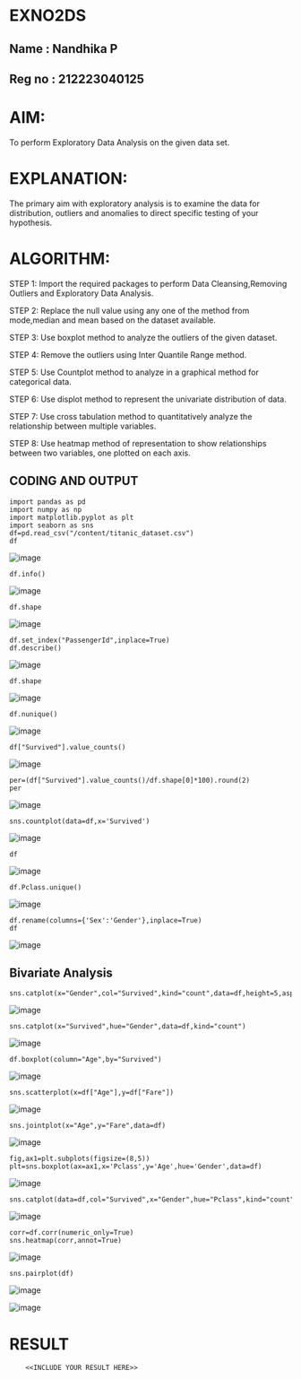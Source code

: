 # EXNO2DS

## Name : Nandhika P

## Reg no : 212223040125
# AIM:
   To perform Exploratory Data Analysis on the given data set.
      
# EXPLANATION:
  The primary aim with exploratory analysis is to examine the data for distribution, outliers and anomalies to direct specific testing of your hypothesis.
  
# ALGORITHM:
STEP 1: Import the required packages to perform Data Cleansing,Removing Outliers and Exploratory Data Analysis.

STEP 2: Replace the null value using any one of the method from mode,median and mean based on the dataset available.

STEP 3: Use boxplot method to analyze the outliers of the given dataset.

STEP 4: Remove the outliers using Inter Quantile Range method.

STEP 5: Use Countplot method to analyze in a graphical method for categorical data.

STEP 6: Use displot method to represent the univariate distribution of data.

STEP 7: Use cross tabulation method to quantitatively analyze the relationship between multiple variables.

STEP 8: Use heatmap method of representation to show relationships between two variables, one plotted on each axis.

## CODING AND OUTPUT
```
import pandas as pd
import numpy as np
import matplotlib.pyplot as plt
import seaborn as sns
df=pd.read_csv("/content/titanic_dataset.csv")
df
```

![image](https://github.com/user-attachments/assets/d9262dba-93d2-4adb-9583-6dd0ca86a39b)

```
df.info()
```

![image](https://github.com/user-attachments/assets/8e6da9d5-8d58-4fae-afe3-9e0d46c1ab47)

```
df.shape
```

![image](https://github.com/user-attachments/assets/1a85141d-8b74-4069-9469-23081e0d57ce)

```
df.set_index("PassengerId",inplace=True)
df.describe()
```

![image](https://github.com/user-attachments/assets/25dde7ef-0e50-4314-b728-2a5ba0a50570)

```
df.shape
```

![image](https://github.com/user-attachments/assets/8df7342e-feeb-4916-b9e4-c4ae3ccf7fc3)

```
df.nunique()
```

![image](https://github.com/user-attachments/assets/28b513ff-6e2e-4d47-87d0-9089b30c6700)

```
df["Survived"].value_counts()
```

![image](https://github.com/user-attachments/assets/57bd6238-28ff-42e8-8d51-a0a48d6f3e1b)

```
per=(df["Survived"].value_counts()/df.shape[0]*100).round(2)
per
```

![image](https://github.com/user-attachments/assets/eb9b7748-6692-4a7d-a102-400e55dd5601)

```
sns.countplot(data=df,x='Survived')
```

![image](https://github.com/user-attachments/assets/d7c50d24-4ace-4039-bd2c-9cd3fd395858)

```
df
```

![image](https://github.com/user-attachments/assets/4d8cf112-36db-42df-b608-a82f0827401a)

```
df.Pclass.unique()
```

![image](https://github.com/user-attachments/assets/1345d76d-4062-45ac-9d1a-99fb39f5c645)

```
df.rename(columns={'Sex':'Gender'},inplace=True)
df
```

![image](https://github.com/user-attachments/assets/4a9b0d4d-5bf5-48b7-9310-73c387fb30c5)

## Bivariate Analysis
```
sns.catplot(x="Gender",col="Survived",kind="count",data=df,height=5,aspect=.7)
```

![image](https://github.com/user-attachments/assets/22970a77-d53f-4b5b-977e-83c7164ee1ad)

```
sns.catplot(x="Survived",hue="Gender",data=df,kind="count")
```

![image](https://github.com/user-attachments/assets/0f3b91ac-3384-4037-9bd7-0ba84ae2f316)

```
df.boxplot(column="Age",by="Survived")
```

![image](https://github.com/user-attachments/assets/2d6e52f9-9423-4fbf-82fd-71d5589b7a20)

```
sns.scatterplot(x=df["Age"],y=df["Fare"])
```

![image](https://github.com/user-attachments/assets/0e4fbc04-175b-462b-98af-dadc5e4ac685)

```
sns.jointplot(x="Age",y="Fare",data=df)
```

![image](https://github.com/user-attachments/assets/e4ce6d08-c73f-4a3a-89a2-0970b981e590)

```
fig,ax1=plt.subplots(figsize=(8,5))
plt=sns.boxplot(ax=ax1,x='Pclass',y='Age',hue='Gender',data=df)
```

![image](https://github.com/user-attachments/assets/28caff4e-fe59-4648-98db-d97c8b0fd273)

```
sns.catplot(data=df,col="Survived",x="Gender",hue="Pclass",kind="count")
```

![image](https://github.com/user-attachments/assets/955a3152-cfb9-4435-b9d2-49610504be18)

```
corr=df.corr(numeric_only=True)
sns.heatmap(corr,annot=True)
```

![image](https://github.com/user-attachments/assets/23e71ded-ac6c-4649-83b8-cd5fc350a960)

```
sns.pairplot(df)
```

![image](https://github.com/user-attachments/assets/2aa0d52a-4692-46b3-bba5-e1949d2aa969)


![image](https://github.com/user-attachments/assets/47a0bc5f-8704-4e52-9fcf-f63de1a63378)


# RESULT
        <<INCLUDE YOUR RESULT HERE>>

